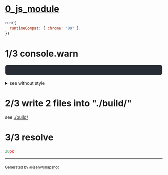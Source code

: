 # [0_js_module](../../preload_style_and_import_css_build.test.mjs#L27)

```js
run({
  runtimeCompat: { chrome: "89" },
})
```

# 1/3 console.warn

![img](console.warn.svg)

<details>
  <summary>see without style</summary>

```console
⚠ remove resource hint on "base/client/style.css" because it is not used anymore
```

</details>


# 2/3 write 2 files into "./build/"

see [./build/](./build/)

# 3/3 resolve

```js
20px
```

---

<sub>
  Generated by <a href="https://github.com/jsenv/core/tree/main/packages/independent/snapshot">@jsenv/snapshot</a>
</sub>
